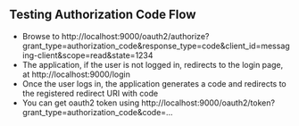 
## Testing Authorization Code Flow
- Browse to http://localhost:9000/oauth2/authorize?grant_type=authorization_code&response_type=code&client_id=messaging-client&scope=read&state=1234
- The application, if the user is not logged in, redirects to the login page, at http://localhost:9000/login
- Once the user logs in, the application generates a code and redirects to the registered redirect URI with code
- You can get oauth2 token using http://localhost:9000/oauth2/token?grant_type=authorization_code&code=...